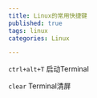 ```yaml
---
title: Linux的常用快捷键
published: true
tags: linux
categories: Linux

---
```


`ctrl+alt+T` 启动Terminal

`clear` Terminal清屏